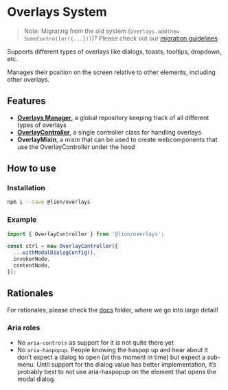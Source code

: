 # Overlays System

[//]: # 'AUTO INSERT HEADER PREPUBLISH'

> Note: Migrating from the old system (`overlays.add(new SomeController({...}))`)? Please check out our [migration guidelines](./docs/migration.md)

Supports different types of overlays like dialogs, toasts, tooltips, dropdown, etc.

Manages their position on the screen relative to other elements, including other overlays.

## Features

- [**Overlays Manager**](./docs/OverlaysManager.md), a global repository keeping track of all different types of overlays
- [**OverlayController**](./docs/OverlayController.md), a single controller class for handling overlays
- **OverlayMixin**, a mixin that can be used to create webcomponents that use the OverlayController under the hood

## How to use

### Installation

```sh
npm i --save @lion/overlays
```

### Example

```js
import { OverlayController } from '@lion/overlays';

const ctrl = new OverlayController({
  ...withModalDialogConfig(),
  invokerNode,
  contentNode,
});
```

## Rationales

For rationales, please check the [docs](./docs) folder, where we go into large detail!

### Aria roles

- No `aria-controls` as support for it is not quite there yet
- No `aria-haspopup`. People knowing the haspop up and hear about it don’t expect a dialog to open (at this moment in time) but expect a sub-menu. Until support for the dialog value has better implementation, it’s probably best to not use aria-haspopup on the element that opens the modal dialog.
